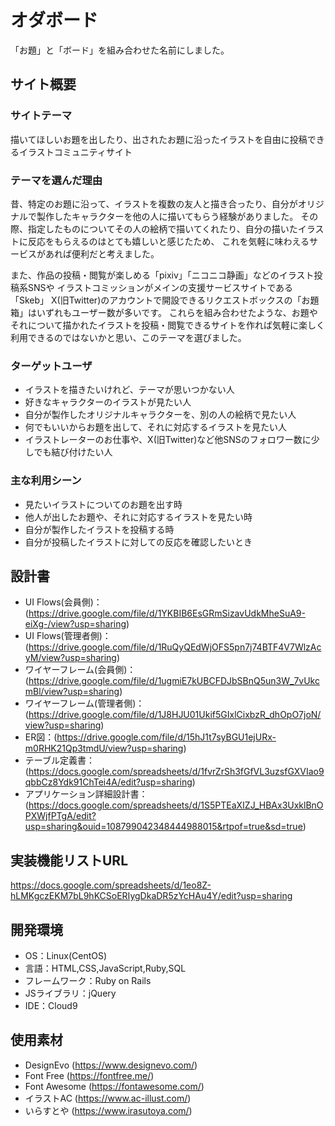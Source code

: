 # オダボード
「お題」と「ボード」を組み合わせた名前にしました。
​
## サイト概要
### サイトテーマ
描いてほしいお題を出したり、出されたお題に沿ったイラストを自由に投稿できるイラストコミュニティサイト
​
### テーマを選んだ理由
昔、特定のお題に沿って、イラストを複数の友人と描き合ったり、自分がオリジナルで製作したキャラクターを他の人に描いてもらう経験がありました。
その際、指定したものについてその人の絵柄で描いてくれたり、自分の描いたイラストに反応をもらえるのはとても嬉しいと感じたため、
これを気軽に味わえるサービスがあれば便利だと考えました。

また、作品の投稿・閲覧が楽しめる「pixiv」「ニコニコ静画」などのイラスト投稿系SNSや
イラストコミッションがメインの支援サービスサイトである「Skeb」
X(旧Twitter)のアカウントで開設できるリクエストボックスの「お題箱」はいずれもユーザー数が多いです。
これらを組み合わせたような、お題やそれについて描かれたイラストを投稿・閲覧できるサイトを作れば気軽に楽しく利用できるのではないかと思い、このテーマを選びました。
​
### ターゲットユーザ
- イラストを描きたいけれど、テーマが思いつかない人
- 好きなキャラクターのイラストが見たい人
- 自分が製作したオリジナルキャラクターを、別の人の絵柄で見たい人
- 何でもいいからお題を出して、それに対応するイラストを見たい人
- イラストレーターのお仕事や、X(旧Twitter)など他SNSのフォロワー数に少しでも結び付けたい人

### 主な利用シーン
- 見たいイラストについてのお題を出す時
- 他人が出したお題や、それに対応するイラストを見たい時
- 自分が製作したイラストを投稿する時
- 自分が投稿したイラストに対しての反応を確認したいとき

## 設計書
- UI Flows(会員側)：(https://drive.google.com/file/d/1YKBIB6EsGRmSizavUdkMheSuA9-eiXg-/view?usp=sharing)
- UI Flows(管理者側)：(https://drive.google.com/file/d/1RuQyQEdWjOFS5pn7j74BTF4V7WlzAcyM/view?usp=sharing)
- ワイヤーフレーム(会員側)：(https://drive.google.com/file/d/1ugmiE7kUBCFDJbSBnQ5un3W_7vUkcmBl/view?usp=sharing)
- ワイヤーフレーム(管理者側)：(https://drive.google.com/file/d/1J8HJU01Ukif5GIxlCixbzR_dhOpO7joN/view?usp=sharing)
- ER図：(https://drive.google.com/file/d/15hJ1t7syBGU1ejURx-m0RHK21Qp3tmdU/view?usp=sharing)
- テーブル定義書：(https://docs.google.com/spreadsheets/d/1fvrZrSh3fGfVL3uzsfGXVIao9qbbCz8Ydk91ChTei4A/edit?usp=sharing)
- アプリケーション詳細設計書：(https://docs.google.com/spreadsheets/d/1S5PTEaXIZJ_HBAx3UxklBnOPXWjfPTgA/edit?usp=sharing&ouid=108799042348444988015&rtpof=true&sd=true)

## 実装機能リストURL
https://docs.google.com/spreadsheets/d/1eo8Z-hLMKgczEKM7bL9hKCSoERIygDkaDR5zYcHAu4Y/edit?usp=sharing
​
## 開発環境
- OS：Linux(CentOS)
- 言語：HTML,CSS,JavaScript,Ruby,SQL
- フレームワーク：Ruby on Rails
- JSライブラリ：jQuery
- IDE：Cloud9

## 使用素材
- DesignEvo (https://www.designevo.com/)
- Font Free (https://fontfree.me/)
- Font Awesome (https://fontawesome.com/)
- イラストAC (https://www.ac-illust.com/)
- いらすとや (https://www.irasutoya.com/)
